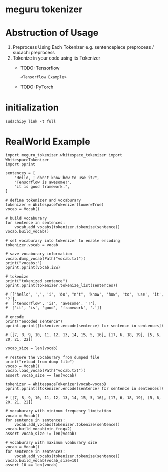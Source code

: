 # meguru tokenizer

# Abstruction of Usage

1.  Preprocess Using Each Tokenizer
    e.g. sentencepiece preprocess / sudachi preprocess
2.  Tokenize in your code using its Tokenizer
    - TODO: Tensorflow

          <Tensorflow Example>

    - TODO: PyTorch

# initialization

    sudachipy link -t full

# RealWorld Example

    import meguru_tokenizer.whitespace_tokenizer import WhitespaceTokenizer
    import pprint

    sentences = [
        "Hello, I don't know how to use it?",
        "Tensorflow is awesome!",
        "it is good framework.",
    ]

    # define tokenizer and vocaburary
    tokenizer = WhitespaceTokenizer(lower=True)
    vocab = Vocab()

    # build vocaburary
    for sentence in sentences:
        vocab.add_vocabs(tokenizer.tokenize(sentence))
    vocab.build_vocab()

    # set vocaburary into tokenizer to enable encoding
    tokenizer.vocab = vocab

    # save vocaburary information
    vocab.dump_vocab(Path("vocab.txt"))
    print("vocabs:")
    pprint.pprint(vocab.i2w)

    # tokenize
    print("tokenized sentence")
    pprint.pprint(tokenizer.tokenize_list(sentences))

    # [['hello', ',', 'i', 'do', "n't", 'know', 'how', 'to', 'use', 'it', '?'],
    #  ['tensorflow', 'is', 'awesome', '!'],
    #  ['it', 'is', 'good', 'framework', '.']]

    # encode
    print("encoded sentence")
    pprint.pprint([tokenizer.encode(sentence) for sentence in sentences])

    # [[7, 8, 9, 10, 11, 12, 13, 14, 15, 5, 16], [17, 6, 18, 19], [5, 6, 20, 21, 22]]

    vocab_size = len(vocab)

    # restore the vocaburary from dumped file
    print("reload from dump file")
    vocab = Vocab()
    vocab.load_vocab(Path("vocab.txt"))
    assert vocab_size == len(vocab)

    tokenizer = WhitespaceTokenizer(vocab=vocab)
    pprint.pprint([tokenizer.encode(sentence) for sentence in sentences])

    # [[7, 8, 9, 10, 11, 12, 13, 14, 15, 5, 16], [17, 6, 18, 19], [5, 6, 20, 21, 22]]

    # vocaburary with minimum frequency limitation
    vocab = Vocab()
    for sentence in sentences:
        vocab.add_vocabs(tokenizer.tokenize(sentence))
    vocab.build_vocab(min_freq=2)
    assert vocab_size != len(vocab)

    # vocaburary with maximum voaburary size
    vocab = Vocab()
    for sentence in sentences:
        vocab.add_vocabs(tokenizer.tokenize(sentence))
    vocab.build_vocab(vocab_size=10)
    assert 10 == len(vocab)

